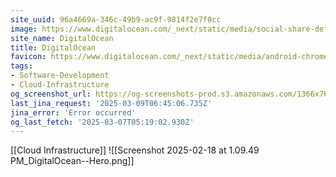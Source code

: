 ```yaml
---
site_uuid: 96a4669a-346c-49b9-ac9f-9814f2e7f0cc
image: https://www.digitalocean.com/_next/static/media/social-share-default.e8530e9e.jpeg
site_name: DigitalOcean
title: DigitalOcean
favicon: https://www.digitalocean.com/_next/static/media/android-chrome-512x512.5f2e6221.png
tags:
- Software-Development
- Cloud-Infrastructure
og_screenshot_url: https://og-screenshots-prod.s3.amazonaws.com/1366x768/80/false/399f1c951f7294deb9f1126dac6645317590a67b2723e2940a0727b8ad682566.jpeg
last_jina_request: '2025-03-09T06:45:06.735Z'
jina_error: 'Error occurred'
og_last_fetch: '2025-03-07T05:19:02.930Z'
---
```

[[Cloud Infrastructure]]
![[Screenshot 2025-02-18 at 1.09.49 PM_DigitalOcean--Hero.png]]
